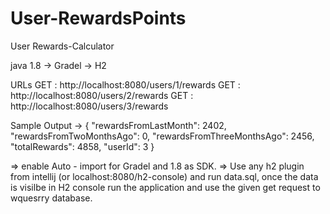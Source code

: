 # User-RewardsPoints
User Rewards-Calculator

java 1.8 -> Gradel -> H2 

URLs
 GET : http://localhost:8080/users/1/rewards
 GET : http://localhost:8080/users/2/rewards
 GET : http://localhost:8080/users/3/rewards
 
 Sample Output -> {
	"rewardsFromLastMonth": 2402,
	"rewardsFromTwoMonthsAgo": 0,
	"rewardsFromThreeMonthsAgo": 2456,
	"totalRewards": 4858,
	"userId": 3
}

=> enable Auto - import for Gradel and 1.8 as SDK.
=> Use any h2 plugin from intellij (or localhost:8080/h2-console) and run data.sql,
once the data is visilbe in H2 console run the application and use the given get request to wquesrry database.
